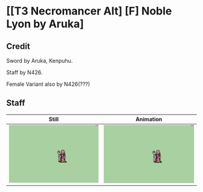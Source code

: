 # [\[T3 Necromancer Alt\] \[F\] Noble Lyon by Aruka]

## Credit

Sword by Aruka, Kenpuhu. 

Staff by N426.

Female Variant also by N426(???)

## Staff

| Still | Animation |
| :---: | :-------: |
| ![Staff still](./Staff_000.png) | ![Staff animation](./Staff.gif) |
